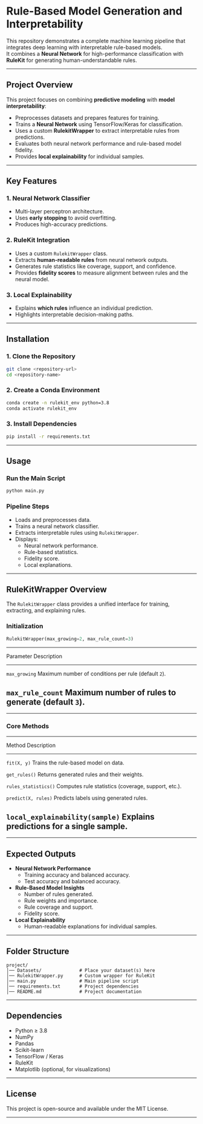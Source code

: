 # Rule-Based Model Generation and Interpretability

This repository demonstrates a complete machine learning pipeline that
integrates deep learning with interpretable rule-based models.\
It combines a **Neural Network** for high-performance classification
with **RuleKit** for generating human-understandable rules.

------------------------------------------------------------------------

## **Project Overview**

This project focuses on combining **predictive modeling** with **model
interpretability**:

-   Preprocesses datasets and prepares features for training.
-   Trains a **Neural Network** using TensorFlow/Keras for
    classification.
-   Uses a custom **RulekitWrapper** to extract interpretable rules from
    predictions.
-   Evaluates both neural network performance and rule-based model
    fidelity.
-   Provides **local explainability** for individual samples.

------------------------------------------------------------------------

## **Key Features**

### **1. Neural Network Classifier**

-   Multi-layer perceptron architecture.
-   Uses **early stopping** to avoid overfitting.
-   Produces high-accuracy predictions.

### **2. RuleKit Integration**

-   Uses a custom `RulekitWrapper` class.
-   Extracts **human-readable rules** from neural network outputs.
-   Generates rule statistics like coverage, support, and confidence.
-   Provides **fidelity scores** to measure alignment between rules and
    the neural model.

### **3. Local Explainability**

-   Explains **which rules** influence an individual prediction.
-   Highlights interpretable decision-making paths.

------------------------------------------------------------------------

## **Installation**

### **1. Clone the Repository**

``` bash
git clone <repository-url>
cd <repository-name>
```

### **2. Create a Conda Environment**

``` bash
conda create -n rulekit_env python=3.8
conda activate rulekit_env
```

### **3. Install Dependencies**

``` bash
pip install -r requirements.txt
```

------------------------------------------------------------------------

## **Usage**

### **Run the Main Script**

``` bash
python main.py
```

### **Pipeline Steps**

-   Loads and preprocesses data.
-   Trains a neural network classifier.
-   Extracts interpretable rules using `RulekitWrapper`.
-   Displays:
    -   Neural network performance.
    -   Rule-based statistics.
    -   Fidelity score.
    -   Local explanations.

------------------------------------------------------------------------

## **RuleKitWrapper Overview**

The `RulekitWrapper` class provides a unified interface for training,
extracting, and explaining rules.

### **Initialization**

``` python
RulekitWrapper(max_growing=2, max_rule_count=3)
```

  -----------------------------------------------------------------------
  Parameter                                  Description
  ------------------------------------------ ----------------------------
  `max_growing`                              Maximum number of conditions
                                             per rule (default `2`).

  `max_rule_count`                           Maximum number of rules to
                                             generate (default `3`).
  -----------------------------------------------------------------------

------------------------------------------------------------------------

### **Core Methods**

  -----------------------------------------------------------------------
  Method                                       Description
  -------------------------------------------- --------------------------
  `fit(X, y)`                                  Trains the rule-based
                                               model on data.

  `get_rules()`                                Returns generated rules
                                               and their weights.

  `rules_statistics()`                         Computes rule statistics
                                               (coverage, support, etc.).

  `predict(X, rules)`                          Predicts labels using
                                               generated rules.

  `local_explainability(sample)`               Explains predictions for a
                                               single sample.
  -----------------------------------------------------------------------

------------------------------------------------------------------------

## **Expected Outputs**

-   **Neural Network Performance**
    -   Training accuracy and balanced accuracy.
    -   Test accuracy and balanced accuracy.
-   **Rule-Based Model Insights**
    -   Number of rules generated.
    -   Rule weights and importance.
    -   Rule coverage and support.
    -   Fidelity score.
-   **Local Explainability**
    -   Human-readable explanations for individual samples.

------------------------------------------------------------------------

## **Folder Structure**

    project/
    │── Datasets/              # Place your dataset(s) here
    │── RulekitWrapper.py      # Custom wrapper for RuleKit
    │── main.py                # Main pipeline script
    │── requirements.txt       # Project dependencies
    │── README.md              # Project documentation

------------------------------------------------------------------------

## **Dependencies**

-   Python ≥ 3.8
-   NumPy
-   Pandas
-   Scikit-learn
-   TensorFlow / Keras
-   RuleKit
-   Matplotlib (optional, for visualizations)

------------------------------------------------------------------------

## **License**

This project is open-source and available under the MIT License.

------------------------------------------------------------------------

